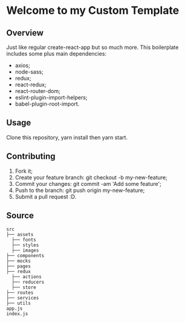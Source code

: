 # Welcome to my Custom Template

## Overview

Just like regular create-react-app but so much more. This boilerplate includes some plus main dependencies:

- axios;
- node-sass;
- redux;
- react-redux;
- react-router-dom;
- eslint-plugin-import-helpers;
- babel-plugin-root-import.

## Usage

Clone this repository, yarn install then yarn start.

## Contributing

1. Fork it;
2. Create your feature branch: git checkout -b my-new-feature;
3. Commit your changes: git commit -am 'Add some feature';
4. Push to the branch: git push origin my-new-feature;
5. Submit a pull request :D.

## Source

<div>

    src
    ├── assets
      ├── fonts
      ├── styles
      ├── images
    ├── components
    ├── mocks
    ├── pages
    ├── redux
      ├── actions
      ├── reducers
      ├── store
    ├── routes
    ├── services
    ├── utils
    app.js
    index.js
</div>